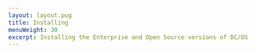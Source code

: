 ```yaml
---
layout: layout.pug
title: Installing
menuWeight: 30
excerpt: Installing the Enterprise and Open Source versions of DC/OS
---
```

